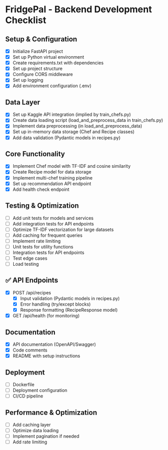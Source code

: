 # FridgePal - Backend Development Checklist

## Setup & Configuration
- [x] Initialize FastAPI project
- [x] Set up Python virtual environment
- [x] Create requirements.txt with dependencies
- [x] Set up project structure
- [x] Configure CORS middleware
- [x] Set up logging
- [x] Add environment configuration (.env)

## Data Layer
- [x] Set up Kaggle API integration (implied by train_chefs.py)
- [x] Create data loading script (load_and_preprocess_data in train_chefs.py)
- [x] Implement data preprocessing (in load_and_preprocess_data)
- [x] Set up in-memory data storage (Chef and Recipe classes)
- [x] Add data validation (Pydantic models in recipes.py)

## Core Functionality
- [x] Implement Chef model with TF-IDF and cosine similarity
- [x] Create Recipe model for data storage
- [x] Implement multi-chef training pipeline
- [x] Set up recommendation API endpoint
- [x] Add health check endpoint

## Testing & Optimization
- [ ] Add unit tests for models and services
- [ ] Add integration tests for API endpoints
- [ ] Optimize TF-IDF vectorization for large datasets
- [ ] Add caching for frequent queries
- [ ] Implement rate limiting
- [ ] Unit tests for utility functions
- [ ] Integration tests for API endpoints
- [ ] Test edge cases
- [ ] Load testing
  
## ✅ API Endpoints
- [x] POST /api/recipes
  - [x] Input validation (Pydantic models in recipes.py)
  - [x] Error handling (try/except blocks)
  - [x] Response formatting (RecipeResponse model)
- [x] GET /api/health (for monitoring)

## Documentation
- [X] API documentation (OpenAPI/Swagger)
- [X] Code comments
- [X] README with setup instructions

## Deployment
- [ ] Dockerfile
- [ ] Deployment configuration
- [ ] CI/CD pipeline

## Performance & Optimization
- [ ] Add caching layer
- [ ] Optimize data loading
- [ ] Implement pagination if needed
- [ ] Add rate limiting
